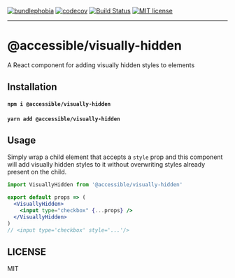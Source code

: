 [![bundlephobia](https://img.shields.io/bundlephobia/minzip/@accessible/visually-hidden?style=plastic)](https://bundlephobia.com/result?p=@accessible/visually-hidden)
[![codecov](https://codecov.io/gh/jaredLunde/accessible-visually-hidden/branch/master/graph/badge.svg)](https://codecov.io/gh/jaredLunde/accessible-visually-hidden)
[![Build Status](https://travis-ci.org/jaredLunde/accessible-visually-hidden.svg?branch=master)](https://travis-ci.org/jaredLunde/accessible-visually-hidden)
[![MIT license](https://img.shields.io/badge/License-MIT-blue.svg)](https://jaredlunde.mit-license.org/)

---

# @accessible/visually-hidden

A React component for adding visually hidden styles to elements

## Installation

#### `npm i @accessible/visually-hidden`

#### `yarn add @accessible/visually-hidden`

## Usage

Simply wrap a child element that accepts a `style` prop and this component will add visually hidden
styles to it without overwriting styles already present on the child.

```jsx harmony
import VisuallyHidden from '@accessible/visually-hidden'

export default props => (
  <VisuallyHidden>
    <input type="checkbox" {...props} />
  </VisuallyHidden>
)
// <input type='checkbox' style='...'/>
```

## LICENSE

MIT
